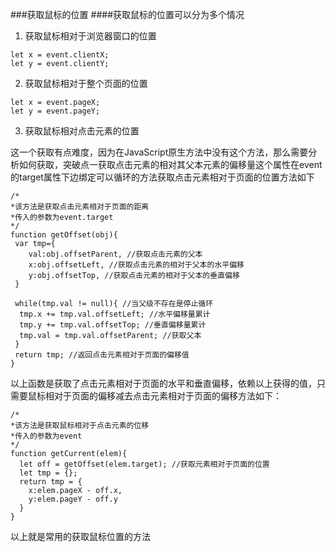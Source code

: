 ###获取鼠标的位置
####获取鼠标的位置可以分为多个情况
1. 获取鼠标相对于浏览器窗口的位置
```
let x = event.clientX;
let y = event.clientY;
```

2. 获取鼠标相对于整个页面的位置
```
let x = event.pageX;
let y = event.pageY;
```

3. 获取鼠标相对点击元素的位置

  这一个获取有点难度，因为在JavaScript原生方法中没有这个方法，那么需要分析如何获取，突破点一获取点击元素的相对其父本元素的偏移量这个属性在event的target属性下边绑定可以循环的方法获取点击元素相对于页面的位置方法如下


  ```
  /*
  *该方法是获取点击元素相对于页面的距离
  *传入的参数为event.target
  */
  function getOffset(obj){
   var tmp={
      val:obj.offsetParent, //获取点击元素的父本
      x:obj.offsetLeft, //获取点击元素的相对于父本的水平偏移
      y:obj.offsetTop, //获取点击元素的相对于父本的垂直偏移
   }

   while(tmp.val != null){ //当父级不存在是停止循环
    tmp.x += tmp.val.offsetLeft; //水平偏移量累计
    tmp.y += tmp.val.offsetTop; //垂直偏移量累计
    tmp.val = tmp.val.offsetParent; //获取父本
   }
   return tmp; //返回点击元素相对于页面的偏移值
}
  ```
以上函数是获取了点击元素相对于页面的水平和垂直偏移，依赖以上获得的值，只需要鼠标相对于页面的偏移减去点击元素相对于页面的偏移方法如下：


```
/*
*该方法是获取鼠标相对于点击元素的位移
*传入的参数为event
*/
function getCurrent(elem){
  let off = getOffset(elem.target); //获取元素相对于页面的位置
  let tmp = {};
  return tmp = {
    x:elem.pageX - off.x,
    y:elem.pageY - off.y
  }
}
```
以上就是常用的获取鼠标位置的方法
